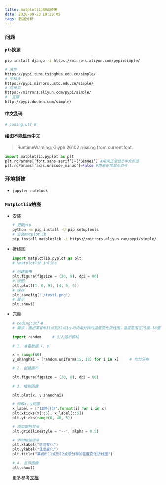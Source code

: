 ```yaml
---
title: matplotlib基础使用
date: 2020-09-23 19:29:05
tags: 数据分析
---
```


### 问题

#### `pip`换源

```bash
pip install django -i https://mirrors.aliyun.com/pypi/simple/

# 清华
https://pypi.tuna.tsinghua.edu.cn/simple/
# 中科大
https://pypi.mirrors.ustc.edu.cn/simple/
# 阿里云
https://mirrors.aliyun.com/pypi/simple/
# `豆瓣
http://pypi.douban.com/simple/
```

#### 中文乱码

```python
# coding:utf-8
```

#### 绘图不能显示中文

> RuntimeWarning: Glyph 26102 missing from current font.

```python
import matplotlib.pyplot as plt
plt.rcParams[‘font.sans-serif’]=[‘SimHei’] #用来正常显示中文标签
plt.rcParams[‘axes.unicode_minus’]=False #用来正常显示负号
```



### 环境搭建

- `jupyter notebook`

### `Matplotlib`绘图

- 安装

  ```bash
  # 更新pip
  python -m pip install -U pip setuptools
  # 安装matplotlib
  pip install matplotlib -i https://mirrors.aliyun.com/pypi/simple/
  ```

- 折线图

  ```python
  import matplotlib.pyplot as plt
  # %matplotlib inline
  
  # 创建画布
  plt.figure(figsize = (20, 9), dpi = 80)
  # 绘图
  plt.plot([1, 0, 9], [4, 5, 6])
  # 保存
  plt.savefig("./test1.png")
  # 展示
  plt.show()
  ```

- 完善

  ```python
  # coding:utf-8
  # 需求：画出某城市11点到12点1小时内每分钟的温度变化折线图，温度范围在15度-18度
  
  import random     # 引入随机模块
  
  # 1. 准备数据 x, y
  
  x = range(60)
  y_shanghai = [random.uniform(15, 18) for i in x]     # 均匀分布
  
  # 2. 创建画布
  
  plt.figure(figsize = (20, 8), dpi = 80)
  
  # 3. 绘制图像
  
  plt.plot(x, y_shanghai)
  
  # 修改x，y刻度
  x_label = ["11时{}分".format(i) for i in x]
  plt.xticks(x[::5], x_label[::5])
  plt.yticks(range(0, 40, 5))
  
  # 添加网格显示
  plt.grid(linestyle = "--", alpha = 0.5)
  
  # 添加描述信息
  plt.xlabel("时间变化")
  plt.ylabel("温度变化")
  plt.title("某城市11点到12点没分钟的温度变化折线图")
  
  # 4. 显示图像
  plt.show()
  ```

  更多参考[文档](https://matplotlib.org/tutorials/index.html)







